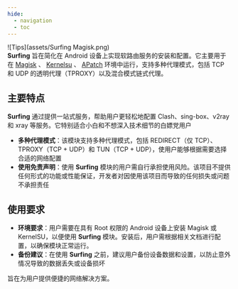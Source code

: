 ```yaml
---
hide:
  - navigation
  - toc
---
```

![Tips](assets/Surfing Magisk.png)  
**Surfing** 旨在简化在 Android 设备上实现软路由服务的安装和配置。它主要用于在 [Magisk](https://github.com/topjohnwu/Magisk) 、 [Kernelsu](https://github.com/tiann/KernelSU) 、 [APatch](https://github.com/bmax121/APatch)  环境中运行，支持多种代理模式，包括 TCP 和 UDP 的透明代理（TPROXY）以及混合模式链式代理。  

## 主要特点

**Surfing** 通过提供一站式服务，帮助用户更轻松地配置 Clash、sing-box、v2ray 和 xray 等服务。它特别适合小白和不想深入技术细节的白嫖党用户

- **多种代理模式**：该模块支持多种代理模式，包括 REDIRECT（仅 TCP）、TPROXY（TCP + UDP）和 TUN（TCP + UDP），使用户能够根据需要选择合适的网络配置
- **使用免责声明**：使用 **Surfing** 模块的用户需自行承担使用风险。该项目不提供任何形式的功能或性能保证，开发者对因使用该项目而导致的任何损失或问题不承担责任

## 使用要求

- **环境要求**：用户需要在具有 Root 权限的 Android 设备上安装 Magisk 或 KernelSU，以便使用 **Surfing** 模块。安装后，用户需根据相关文档进行配置，以确保模块正常运行。
- **备份建议**：在使用 **Surfing** 之前，建议用户备份设备数据和设置，以防止意外情况导致的数据丢失或设备损坏
  
旨在为用户提供便捷的网络解决方案。